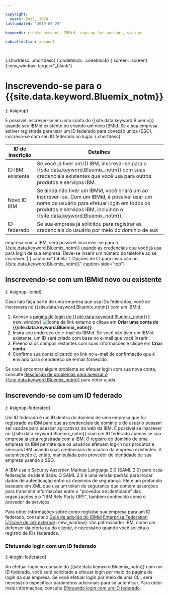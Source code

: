 ```yaml
---

copyright:
  years: 2015, 2019
lastupdated: "2019-07-29"

keywords: create account, IBMid, sign up for account, sign up

subcollection: account

---
```


{:shortdesc: .shortdesc}
{:codeblock: .codeblock}
{:screen: .screen}
{:new_window: target="_blank"}


# Inscrevendo-se para o {{site.data.keyword.Bluemix_notm}}
{: #signup}

É possível inscrever-se em uma conta do {{site.data.keyword.Bluemix}} usando seu IBMid existente ou criando um novo IBMid. Se a sua empresa estiver registrada para usar um ID federado para conexão única (SSO), inscreva-se com seu ID federado no lugar.
{:shortdesc}

| ID de inscrição | Detalhes |    
|-----------------|---------|
|ID IBM existente   | Se você já tiver um ID IBM, inscreva-se para o {{site.data.keyword.Bluemix_notm}} com suas credenciais existentes que você usa para outros produtos e serviços IBM. |
|Novo ID IBM        | Se ainda não tiver um IBMid, você criará um ao inscrever-se. Com um IBMid, é possível usar um nome de usuário para efetuar login em todos os produtos e serviços IBM, incluindo o {{site.data.keyword.Bluemix_notm}}. |
|ID federado     | Se sua empresa já solicitou para registrar as credenciais do usuário por meio do domínio de sua
empresa com a IBM, será possível inscrever-se para o {{site.data.keyword.Bluemix_notm}} usando as
credenciais que você já usa para login de sua empresa. Deve-se inserir um número do telefone ao se inscrever. |
{:caption="Tabela 1. Opções de ID para inscrição no {{site.data.keyword.Bluemix_notm}}" caption-side="top"}

## Inscrevendo-se com um IBMid novo ou existente
{: #signup-ibmid}

Caso não faça parte de uma empresa que usa IDs federados, você se inscreverá no {{site.data.keyword.Bluemix_notm}} com um IBMid.

1. Acesse a [ página de login do {{site.data.keyword.Bluemix_notm}}](https://cloud.ibm.com/){: new_window} ![Ícone de link externo](../icons/launch-glyph.svg "Ícone de link externo") e clique em **Criar uma conta do {{site.data.keyword.Bluemix_notm}}**.
1. Insira seu endereço de e-mail do IBMid. Se você não tiver um IBMid existente, um ID será criado com base no e-mail que você inserir.
1. Preencha os campos restantes com suas informações e clique em **Criar conta**.
1. Confirme sua conta clicando no link no e-mail de confirmação que é enviado para o endereço de e-mail fornecido.

Se você encontrar algum problema ao efetuar login com sua nova conta, consulte [Resolução de problemas para acessar o {{site.data.keyword.Bluemix_notm}}](/docs/account?topic=account-accessing) para obter ajuda.

## Inscrevendo-se com um ID federado
{: #signup-federated}

Um ID federado é um ID dentro do domínio de uma empresa que
foi registrado na IBM para que as credenciais de domínio e do usuário possam ser usadas para acessar
aplicativos da web da IBM. É possível se inscrever no {{site.data.keyword.Bluemix_notm}} com um ID federado apenas se sua empresa já está registrada com a IBM. O registro do domínio de uma empresa na IBM permite que
os usuários efetuem log-in nos produtos e serviços IBM usando suas credenciais de usuário
da empresa existentes. A autenticação é, então, manipulada pelo provedor de identidade de sua empresa usando a SSO.

A IBM usa o Security Assertion Markup Language 2.0 (SAML 2.0) para essa federação de identidade. O SAML 2.0 é uma versão padrão para trocar dados de autenticação entre os domínios de segurança. Ele é um protocolo baseado em XML que usa um token de segurança que contém asserções para transmitir informações entre o "provedor de identidade" das organizações e o "IBM Rely Party (RP)", também conhecido como o provedor de serviços.

Para obter informações sobre como registrar sua empresa para um ID federado, consulte o [Guia de adoção do IBMid Enterprise Federation ![Ícone de link externo](../icons/launch-glyph.svg)](https://ibm.box.com/v/IBMid-Federation-Guide){: new_window}. Um patrocinador IBM, como um defensor da oferta ou do cliente, é necessário quando você solicita o registro de IDs federados.

### Efetuando login com um ID federado
{: #login-federated}

Ao efetuar login no console do {{site.data.keyword.Bluemix_notm}} com um ID federado, você será solicitado a efetuar login por meio da página de login da sua empresa. Se você efetuar login por meio de uma CLI, será necessário especificar parâmetros adicionais para se autenticar. Para obter mais informações, consulte [Efetuando login com um ID federado](/docs/iam?topic=iam-federated_id).
